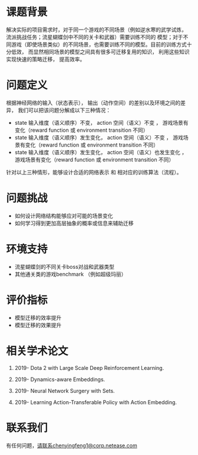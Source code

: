 # 课题背景
解决实际的项目需求时，对于同一个游戏的不同场景（例如逆水寒的武学试炼， 流派挑战任务；流星蝴蝶剑中不同的关卡和武器）需要训练不同的
模型；对于不同游戏（即使场景类似）的不同场景，也需要训练不同的模型。目前的训练方式十分低效， 而显然相同场景的模型之间具有很多可迁移复用的知识， 利用这些知识实现快速的策略迁移， 提高效率。

# 问题定义
根据神经网络的输入（状态表示）， 输出（动作空间）的差别以及环境之间的差异， 我们可以把该问题分解成以下三种情况：

- state 输入维度（语义顺序）不变， action 空间（语义）不变 ， 游戏场景有变化（reward function 或 environment transition 不同）
- state 输入维度（语义顺序）发生变化， action 空间（语义）不变 ， 游戏场景有变化（reward function 或 environment transition 不同）
- state 输入维度（语义顺序）发生变化， action 空间（语义）也发生变化 ， 游戏场景有变化（reward function 或 environment transition 不同）

针对以上三种情形，能够设计合适的网络表示 和 相对应的训练算法（流程）。


# 问题挑战
- 如何设计网络结构能够应对可能的场景变化
- 如何学习得到更加高层抽象的概率或信息来辅助迁移

# 环境支持
- 流星蝴蝶剑的不同关卡boss对战和武器类型
- 其他通关类的游戏benchmark （例如超级玛丽）

# 评价指标
- 模型迁移的效率提升
- 模型迁移的效果提升

# 相关学术论文

1. 2019- Dota 2 with Large Scale Deep Reinforcement Learning.

2. 2019- Dynamics-aware Embeddings.

3. 2019- Neural Network Surgery with Sets.

4. 2019- Learning Action-Transferable Policy with Action Embedding.



# 联系我们

有任何问题，请联系chenyingfeng1@corp.netease.com